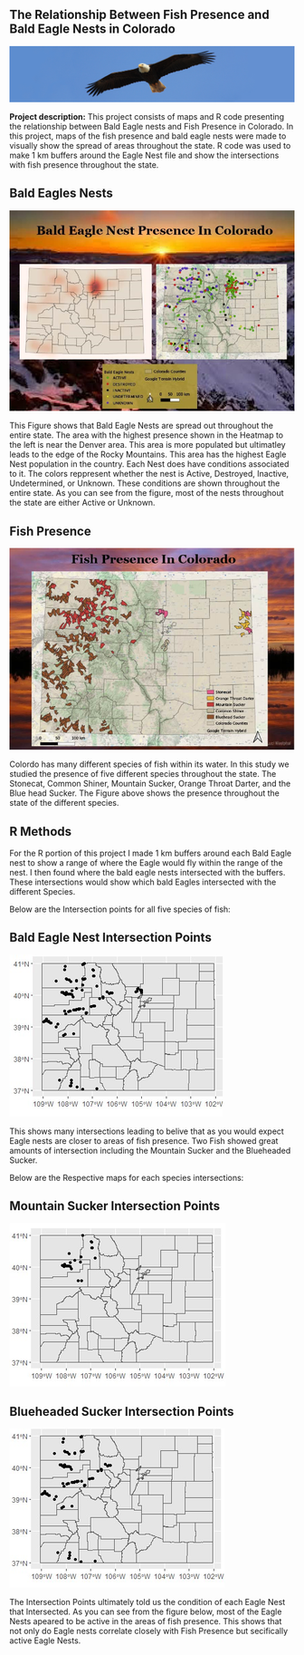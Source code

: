 ## The Relationship Between Fish Presence and Bald Eagle Nests in Colorado

<img src="../images/baldbanner.jpg?raw=true"/>

**Project description:** This project consists of maps and R code presenting the relationship between Bald Eagle nests and Fish Presence in Colorado. In this project, maps of the fish presence and bald eagle nests were made to visually show the spread of areas throughout the state. R code was used to make 1 km buffers around the Eagle Nest file and show the intersections with fish presence throughout the state.

## Bald Eagles Nests

<img src="../images/BaldEagleFinal12.jpg?raw=true"/>

  This Figure shows that Bald Eagle Nests are spread out throughout the entire state. The area with the highest presence shown in the Heatmap to the left is near the Denver area. This area is more populated but ultimatley leads to the edge of the Rocky Mountains. This area has the highest Eagle Nest population in the country. Each Nest does have conditions associated to it. The colors reppresent whether the nest is Active, Destroyed, Inactive, Undetermined, or Unknown. These conditions are shown throughout the entire state. As you can see from the figure, most of the nests throughout the state are either Active or Unknown.

## Fish Presence

<img src="../images/ColoradoFishFinal.jpg?raw=true"/>

  Colordo has many different species of fish within its water. In this study we studied the presence of five different species throughout the state. The Stonecat, Common Shiner, Mountain Sucker, Orange Throat Darter, and the Blue head Sucker. The Figure above shows the presence throughout the state of the different species.
  
  ## R Methods
  
  For the R portion of this project I made 1 km buffers around each Bald Eagle nest to show a range of where the Eagle would fly within the range of the nest. I then found where the bald eagle nests intersected with the buffers. These intersections would show which bald Eagles intersected with the different Species.
  
  Below are the Intersection points for all five species of fish:
  
  ## Bald Eagle Nest Intersection Points
  <img src="../images/AllFish.jpg?raw=true"/>
  
  This shows many intersections leading to belive that as you would expect Eagle nests are closer to areas of fish presence. Two Fish showed great amounts of intersection including the Mountain Sucker and the Blueheaded Sucker.
  
  Below are the Respective maps for each species intersections:
  
  ## Mountain Sucker Intersection Points
  <img src="../images/MountainFishFinal.jpg?raw=true"/>
  
  ## Blueheaded Sucker Intersection Points
  <img src="../images/Blueheaded.jpg?raw=true"/>
  
  The Intersection Points ultimately told us the condition of each Eagle Nest that Intersected. As you can see from the figure below, most of the Eagle Nests apeared to be active in the areas of fish presence. This shows that not only do Eagle nests correlate closely with Fish Presence but secifically active Eagle Nests.
  
  
  
  

